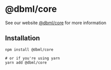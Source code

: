 # @dbml/core

See our website [@dbml/core](https://www.dbml.org/js-module/#core) for more information

## Installation
```shell
npm install @dbml/core

# or if you're using yarn
yarn add @dbml/core
```